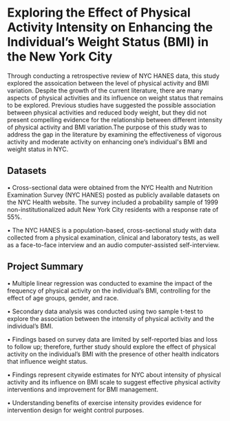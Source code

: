 # Exploring the Effect of Physical Activity Intensity on Enhancing the Individual’s Weight Status (BMI) in the New York City  

Through conducting a retrospective review of NYC HANES data, this study explored the assoication between the level of physical activity and BMI variation. Despite the growth of the current literature, there are many aspects of physical activities and its influence on weight status that remains to be explored. Previous studies have suggested the possible association between physical activities and reduced body weight, but they did not present compelling evidence for the relationship between different intensity of physical activity and BMI variation.The purpose of this study was to address the gap in the literature by examining the effectiveness of vigorous activity and moderate activity on enhancing one’s individual's BMI and weight status in NYC.

## Datasets

•	Cross-sectional data were obtained from the NYC Health and Nutrition Examination Survey (NYC HANES) posted as publicly available datasets on the NYC Health website. The survey included a probability sample of 1999 non-institutionalized adult New York City residents with a response rate of 55%. 

•	The NYC HANES is a population-based, cross-sectional study with data collected from a physical examination, clinical and laboratory tests, as well as a face-to-face interview and an audio computer-assisted self-interview. 

## Project Summary

•	Multiple linear regression was conducted to examine the impact of the frequency of physical activity on the individual’s BMI, controlling for the effect of age groups, gender, and race. 

•	Secondary data analysis was conducted using two sample t-test to explore the association between the intensity of physical activity and the individual’s BMI.

• Findings based on survey data are limited by self-reported bias and loss to follow up; therefore, further study should explore the effect of physical activity on the individual’s BMI with the presence of other health indicators that influence weight status. 	

•	Findings represent citywide estimates for NYC about intensity of physical activity and its influence on BMI scale to suggest effective physical activity interventions and improvement for BMI management.

•	Understanding benefits of exercise intensity provides evidence for intervention design for weight control purposes.
